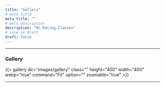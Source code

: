 ```yaml
---
title: "Gallery"
# meta title
meta_title: ""
# meta description
description: "Rc Racing Classes"
# save as draft
draft: false
---
```



<hr>

### Gallery

{{< gallery dir="images/gallery" class="" height="400" width="400" webp="true" command="Fit" option="" zoomable="true" >}}

<hr>

